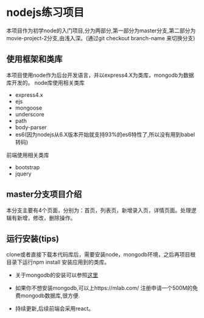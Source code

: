 # nodejs练习项目

本项目作为初学node的入门项目,分为两部分,第一部分为master分支,第二部分为movie-project-2分支,由浅入深。(通过git checkout branch-name 来切换分支)

## 使用框架和类库

本项目使用node作为后台开发语言，并以express4.X为类库，mongodb为数据库开发的。
node库使用相关类库

- express4.x
- ejs
- mongoose
- underscore
- path
- body-parser
- es6(因为nodejs从6.X版本开始就支持93%的es6特性了,所以没有用到babel转码)

前端使用相关类库

- bootstrap
- jquery

## master分支项目介绍

本分支主要有4个页面，分别为：首页，列表页，新增录入页，详情页面。处理逻辑有新增，修改，删除操作。

## 运行安装(tips)
clone或者直接下载本代码库后，需要安装node，mongodb环境，之后再项目根目录下运行npm install 安装应用到的类库。

* 关于mongodb的安装可以参照[这里](http://www.imooc.com/article/14770)
* 如果你不想安装mongodb,可以上https://mlab.com/ 注册申请一个500M的免费mongodb数据库,很方便.

* 持续更新,后续前端会采用react。
